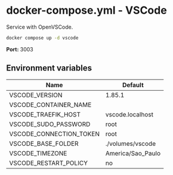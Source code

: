 # docker-compose.yml - VSCode

Service with OpenVSCode.

```bash
docker compose up -d vscode
```

**Port:** 3003

## Environment variables

| **Name**                | **Default**       |
| ----------------------- | ----------------- |
| VSCODE_VERSION          | 1.85.1            |
| VSCODE_CONTAINER_NAME   |                   |
| VSCODE_TRAEFIK_HOST     | vscode.localhost  |
| VSCODE_SUDO_PASSWORD    | root              |
| VSCODE_CONNECTION_TOKEN | root              |
| VSCODE_BASE_FOLDER      | ./volumes/vscode  |
| VSCODE_TIMEZONE         | America/Sao_Paulo |
| VSCODE_RESTART_POLICY   | no                |
